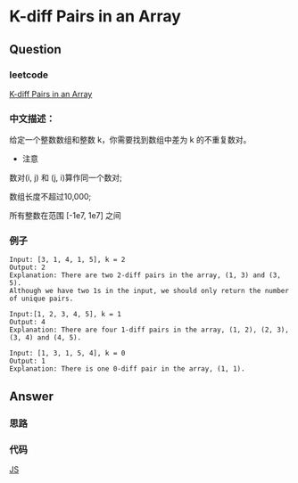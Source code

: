 # K-diff Pairs in an Array

## Question

### leetcode

[K-diff Pairs in an Array](https://leetcode.com/problems/k-diff-pairs-in-an-array/description/)

### 中文描述：

给定一个整数数组和整数 k，你需要找到数组中差为 k 的不重复数对。

* 注意

数对(i, j) 和 (j, i)算作同一个数对;

数组长度不超过10,000;

所有整数在范围 [-1e7, 1e7] 之间

### 例子

```
Input: [3, 1, 4, 1, 5], k = 2
Output: 2
Explanation: There are two 2-diff pairs in the array, (1, 3) and (3, 5).
Although we have two 1s in the input, we should only return the number of unique pairs.
```

```
Input:[1, 2, 3, 4, 5], k = 1
Output: 4
Explanation: There are four 1-diff pairs in the array, (1, 2), (2, 3), (3, 4) and (4, 5).
```

```
Input: [1, 3, 1, 5, 4], k = 0
Output: 1
Explanation: There is one 0-diff pair in the array, (1, 1).
```

## Answer

### 思路

### 代码

[JS]()
